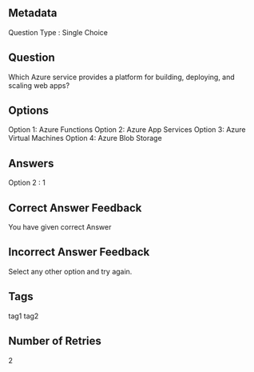 ## Metadata
Question Type : Single Choice

## Question
Which Azure service provides a platform for building, deploying, and scaling web apps?

## Options
Option 1: Azure Functions
Option 2: Azure App Services
Option 3: Azure Virtual Machines
Option 4: Azure Blob Storage

## Answers
Option 2 : 1

## Correct Answer Feedback
You have given correct Answer

## Incorrect Answer Feedback
Select any other option and try again.

## Tags
tag1
tag2

## Number of Retries
2